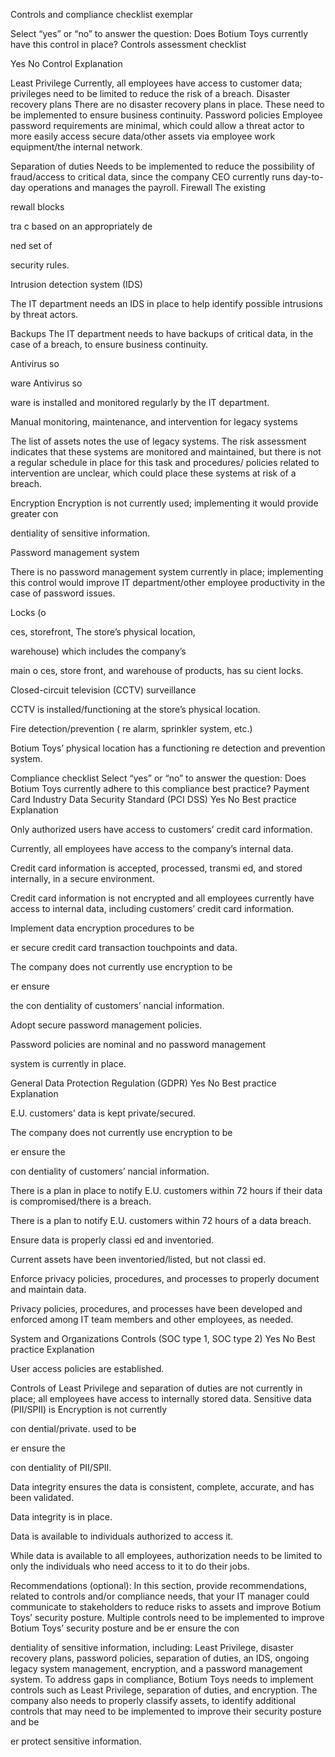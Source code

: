 Controls and compliance checklist exemplar

Select “yes” or “no” to answer the question: Does Botium Toys currently have this
control in place?
Controls assessment checklist

Yes No Control Explanation

Least Privilege Currently, all employees have
access to customer data;
privileges need to be limited to
reduce the risk of a breach.
Disaster recovery plans There are no disaster recovery
plans in place. These need to
be implemented to ensure
business continuity.
Password policies Employee password
requirements are minimal,
which could allow a threat
actor to more easily access
secure data/other assets via
employee work
equipment/the internal
network.

Separation of duties Needs to be implemented to
reduce the possibility of
fraud/access to critical data,
since the company CEO
currently runs day-to-day
operations and manages the
payroll.
Firewall The existing

rewall blocks

tra
c based on an
appropriately de

ned set of

security rules.

Intrusion detection system
(IDS)

The IT department needs an
IDS in place to help identify
possible intrusions by threat
actors.

Backups The IT department needs to
have backups of critical data,
in the case of a breach, to
ensure business continuity.

Antivirus so

ware Antivirus so

ware is installed
and monitored regularly by the
IT department.

Manual monitoring,
maintenance, and intervention
for legacy systems

The list of assets notes the use
of legacy systems. The risk
assessment indicates that
these systems are monitored
and maintained, but there is
not a regular schedule in place
for this task and procedures/
policies related to intervention
are unclear, which could place
these systems at risk of a
breach.

Encryption Encryption is not currently
used; implementing it would
provide greater con

dentiality
of sensitive information.

Password management
system

There is no password
management system currently
in place; implementing this
control would improve IT
department/other employee
productivity in the case of
password issues.

Locks (o

ces, storefront, The store’s physical location,

warehouse) which includes the company’s

main o
ces, store front, and
warehouse of products, has
su
cient locks.

Closed-circuit television
(CCTV) surveillance

CCTV is installed/functioning
at the store’s physical location.

Fire detection/prevention (
re
alarm, sprinkler system, etc.)

Botium Toys’ physical location
has a functioning
re
detection and prevention
system.

Compliance checklist
Select “yes” or “no” to answer the question: Does Botium Toys currently adhere to this
compliance best practice?
Payment Card Industry Data Security Standard (PCI DSS)
Yes No Best practice Explanation

Only authorized users have
access to customers’ credit card
information.

Currently, all employees have
access to the company’s internal
data.

Credit card information is
accepted, processed,
transmi
ed, and stored
internally, in a secure
environment.

Credit card information is not
encrypted and all employees
currently have access to internal
data, including customers’ credit
card information.

Implement data encryption
procedures to be

er secure
credit card transaction
touchpoints and data.

The company does not currently
use encryption to be

er ensure

the con
dentiality of customers’
nancial information.

Adopt secure password
management policies.

Password policies are nominal and
no password management

system is currently in place.

General Data Protection Regulation (GDPR)
Yes No Best practice Explanation

E.U. customers’ data is kept
private/secured.

The company does not currently
use encryption to be

er ensure the

con
dentiality of customers’
nancial information.

There is a plan in place to notify
E.U. customers within 72 hours
if their data is
compromised/there is a
breach.

There is a plan to notify E.U.
customers within 72 hours of a data
breach.

Ensure data is properly
classi
ed and inventoried.

Current assets have been
inventoried/listed, but not
classi
ed.

Enforce privacy policies,
procedures, and processes to
properly document and
maintain data.

Privacy policies, procedures, and
processes have been developed
and enforced among IT team
members and other employees, as
needed.

System and Organizations Controls (SOC type 1, SOC type 2)
Yes No Best practice Explanation

User access policies are
established.

Controls of Least Privilege and
separation of duties are not
currently in place; all
employees have access to
internally stored data.
Sensitive data (PII/SPII) is Encryption is not currently

con
dential/private. used to be

er ensure the

con
dentiality of PII/SPII.

Data integrity ensures the data is
consistent, complete, accurate,
and has been validated.

Data integrity is in place.

Data is available to individuals
authorized to access it.

While data is available to all
employees, authorization
needs to be limited to only the
individuals who need access
to it to do their jobs.

Recommendations (optional): In this section, provide recommendations, related to
controls and/or compliance needs, that your IT manager could communicate to
stakeholders to reduce risks to assets and improve Botium Toys’ security posture.
Multiple controls need to be implemented to improve Botium Toys’ security posture
and be
er ensure the con

dentiality of sensitive information, including: Least Privilege,
disaster recovery plans, password policies, separation of duties, an IDS, ongoing legacy
system management, encryption, and a password management system.
To address gaps in compliance, Botium Toys needs to implement controls such as Least
Privilege, separation of duties, and encryption. The company also needs to properly
classify assets, to identify additional controls that may need to be implemented to
improve their security posture and be

er protect sensitive information.
